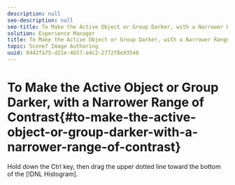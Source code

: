 ```yaml
---
description: null
seo-description: null
seo-title: To Make the Active Object or Group Darker, with a Narrower Range of Contrast
solution: Experience Manager
title: To Make the Active Object or Group Darker, with a Narrower Range of Contrast
topic: Scene7 Image Authoring
uuid: 0442fa75-d21e-4b57-a4c2-2772f8e93548
---
```


# To Make the Active Object or Group Darker, with a Narrower Range of Contrast{#to-make-the-active-object-or-group-darker-with-a-narrower-range-of-contrast}

Hold down the Ctrl key, then drag the upper dotted line toward the bottom of the [!DNL Histogram]. 
